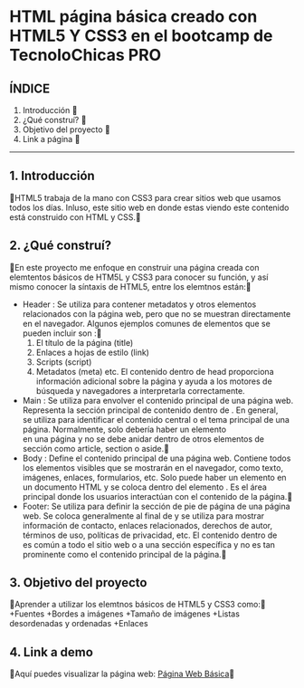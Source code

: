# HTML página básica creado con HTML5 Y CSS3 en el bootcamp de TecnoloChicas PRO

## ÍNDICE

1. Introducción 🧁
2. ¿Qué construí? 🍡
3. Objetivo del proyecto 🥤
4. Link a página 🍭

****
## 1. Introducción
🍥HTML5 trabaja de la mano con CSS3 para crear sitios web que usamos todos los días. Inluso, este sitio web en donde estas viendo este contenido está construido con HTML y CSS.🍥

## 2. ¿Qué construí?
🌸En este proyecto me enfoque en construir una página creada con elemtentos básicos de HTM5L y CSS3 para conocer su función, y así mismo conocer la síntaxis de HTML5, entre los elemtnos están:🌸

* Header : Se utiliza para contener metadatos y otros elementos relacionados con la página web, pero que no se muestran directamente en el navegador. Algunos ejemplos comunes de elementos que se pueden incluir son :🧁
  1. El título de la página (title)
  2. Enlaces a hojas de estilo (link)
  3. Scripts (script)
  4. Metadatos (meta)
 etc. El contenido dentro de head proporciona información adicional sobre la página y ayuda a los motores de búsqueda y navegadores a interpretarla correctamente.
* Main : Se utiliza para envolver el contenido principal de una página web. Representa la sección principal de contenido dentro de <body>. En general, <main> se utiliza para identificar el contenido central o el tema principal de una página. Normalmente, solo debería haber un elemento <main> en una página y no se debe anidar dentro de otros elementos de sección como article, section o aside.🌸
* Body : Define el contenido principal de una página web. Contiene todos los elementos visibles que se mostrarán en el navegador, como texto, imágenes, enlaces, formularios, etc. Solo puede haber un elemento <body> en un documento HTML y se coloca dentro del elemento <html>. Es el área principal donde los usuarios interactúan con el contenido de la página.🧁
* Footer: Se utiliza para definir la sección de pie de página de una página web. Se coloca generalmente al final de <body> y se utiliza para mostrar información de contacto, enlaces relacionados, derechos de autor, términos de uso, políticas de privacidad, etc. El contenido dentro de <footer> es común a todo el sitio web o a una sección específica y no es tan prominente como el contenido principal de la página.🌸

## 3. Objetivo del proyecto
🍡Aprender a utilizar los elemtnos básicos de HTML5 y CSS3 como:🍡
+Fuentes
+Bordes a imágenes
+Tamaño de imágenes
+Listas desordenadas y ordenadas
+Enlaces

## 4. Link a demo
🌸Aquí puedes visualizar la página web: [Página Web Básica](https://fabulous-cajeta-c864f0.netlify.app/)🧁
